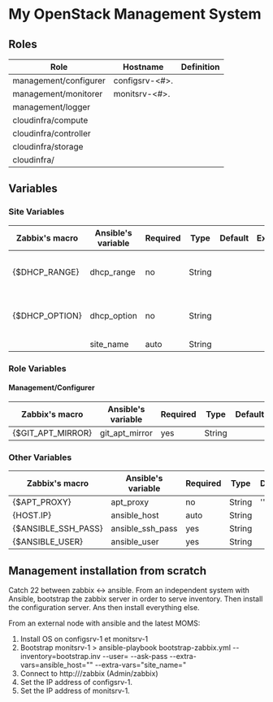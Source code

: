 # My OpenStack Management System

## Roles

| Role                  | Hostname                 | Definition |
| --------------------- | ------------------------ | ---------- |
| management/configurer | configsrv-<#>.<SITENAME> |            |
| management/monitorer  | monitsrv-<#>.<SITENAME>  |            |
| management/logger     |                          |            |
| cloudinfra/compute    |                          |            |
| cloudinfra/controller |                          |            |
| cloudinfra/storage    |                          |            |
| cloudinfra/           |                          |            |


## Variables
### Site Variables

| Zabbix's macro      | Ansible's variable | Required | Type   | Default | Example                       | Description                  |
| ------------------- | ------------------ | -------- | ------ | ------- | ----------------------------- | ---------------------------- |
| {$DHCP_RANGE}       | dhcp_range         | no       | String |         |                               | dnsmasq's dhcp-range format  |
| {$DHCP_OPTION}      | dhcp_option        | no       | String |         |                               | dnsmasq's dhcp-option format |
|                     | site_name          | auto     | String |         |                               |                              |

### Role Variables
#### Management/Configurer
| Zabbix's macro      | Ansible's variable | Required | Type   | Default | Example                       | Description                  |
| ------------------- | ------------------ | -------- | ------ | ------- | ----------------------------- | ---------------------------- |
| {$GIT_APT_MIRROR}   | git_apt_mirror     | yes      | String |         |                               |                       |

### Other Variables
| Zabbix's macro      | Ansible's variable | Required | Type   | Default | Example                       | Description           |
| ------------------- | ------------------ | -------- | ------ | ------- | ----------------------------- | --------------------- |
| {$APT_PROXY}        | apt_proxy          | no       | String | ''      | `http://proxy.company.com:80` |                       |
| {HOST.IP}           | ansible_host       | auto     | String |         |                               |                       |
| {$ANSIBLE_SSH_PASS} | ansible_ssh_pass   | yes      | String |         |                               |                       |
| {$ANSIBLE_USER}     | ansible_user       | yes      | String |         |                               |                       |


## Management installation from scratch
Catch 22 between zabbix <-> ansible. From an independent system with Ansible, bootstrap
the zabbix server in order to serve inventory. Then install the configuration server.
Ans then install everything else.

From an external node with ansible and the latest MOMS:
1) Install OS on configsrv-1 et monitsrv-1
1) Bootstrap monitsrv-1
       > ansible-playbook bootstrap-zabbix.yml --inventory=bootstrap.inv --user=<user> --ask-pass --extra-vars=ansible_host="<IP>" --extra-vars="site_name=<SITE>"
1) Connect to http://<IP>/zabbix (Admin/zabbix)
1) Set the IP address of configsrv-1.<SITE>
1) Set the IP address of monitsrv-1.<SITE>
